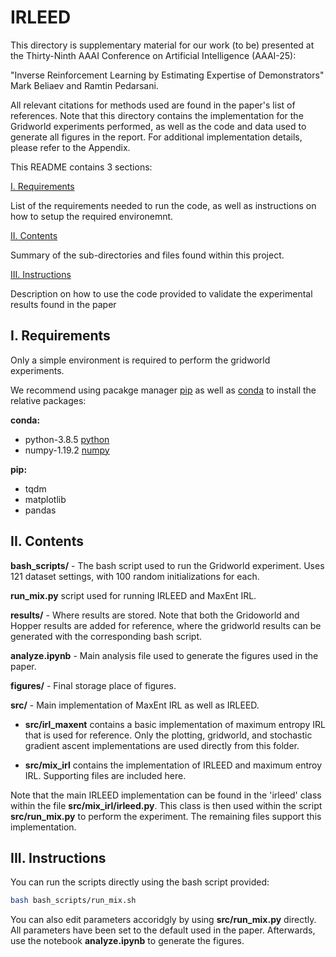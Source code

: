 # IRLEED
This directory is supplementary material for our work (to be) presented at the Thirty-Ninth AAAI Conference on Artificial Intelligence (AAAI-25):

"Inverse Reinforcement Learning by Estimating Expertise of Demonstrators" Mark Beliaev and Ramtin Pedarsani.

All relevant citations for methods used are found in the paper's list of references. Note that this directory contains the implementation for the Gridworld experiments performed, as well as the code and data used to generate all figures in the report. For additional implementation details, please refer to the Appendix.

This README contains 3 sections: 

[I. Requirements](#i.-requirements)

List of the requirements needed to run the code, as well as instructions on how to setup the required environemnt.

[II. Contents](#ii.-contents)

Summary of the sub-directories and files found within this project.

[III. Instructions](#iii.-insctructions)

Description on how to use the code provided to validate the experimental results found in the paper

## I. Requirements
Only a simple environment is required to perform the gridworld experiments.

We recommend using pacakge manager [pip](https://pip.pypa.io/en/stable/) as well as [conda](https://www.anaconda.com/products/individual) to install the relative packages:

**conda:**
- python-3.8.5 [python](https://www.python.org/downloads/release/python-385/)
- numpy-1.19.2 [numpy](https://numpy.org/devdocs/release/1.19.2-notes.html)

**pip:**
- tqdm
- matplotlib
- pandas

## II. Contents

**bash_scripts/** - The bash script used to run the Gridworld experiment. Uses 121 dataset settings, with 100 random initializations for each.

**run_mix.py** script used for running IRLEED and MaxEnt IRL. 

**results/** - Where results are stored. Note that both the Gridoworld and Hopper results are added for reference, where the gridworld results can be generated with the corresponding bash script. 

**analyze.ipynb** - Main analysis file used to generate the figures used in the paper. 

**figures/** - Final storage place of figures.

**src/** - Main implementation of MaxEnt IRL as well as IRLEED. 

- **src/irl_maxent** contains a basic implementation of maximum entropy IRL that is used for reference. Only the plotting, gridworld, and stochastic gradient ascent implementations are used directly from this folder. 

- **src/mix_irl** contains the implementation of IRLEED and maximum entroy IRL. Supporting files are included here.

Note that the main IRLEED implementation can be found in the 'irleed' class within the file **src/mix_irl/irleed.py**. This class is then used within the script **src/run_mix.py** to perform the experiment. The remaining files support this implementation. 

## III. Instructions

You can run the scripts directly using the bash script provided:

```bash
bash bash_scripts/run_mix.sh
```
You can also edit parameters accoridgly by using **src/run_mix.py** directly. All parameters have been set to the default used in the paper. Afterwards, use the notebook **analyze.ipynb** to generate the figures. 
